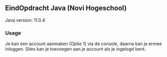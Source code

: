 ## EindOpdracht Java (Novi Hogeschool)

Java version: 11.0.4

### Usage

Je kan een account aanmaken (Optie 1) via de console, daarna kan je ermee inloggen.
Sites kan je toevoegen aan je account als je ingelogd bent.
